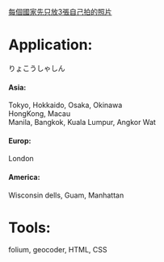 [每個國家先只放3張自己拍的照片](https://maxchencmc.github.io/folium_map/)

# Application:
りょこうしゃしん

#### Asia:
Tokyo, Hokkaido, Osaka, Okinawa <br>
HongKong, Macau <br>
Manila, Bangkok, Kuala Lumpur, Angkor Wat

#### Europ:
London

#### America:
Wisconsin dells, Guam, Manhattan


# Tools:
folium, geocoder, HTML, CSS
